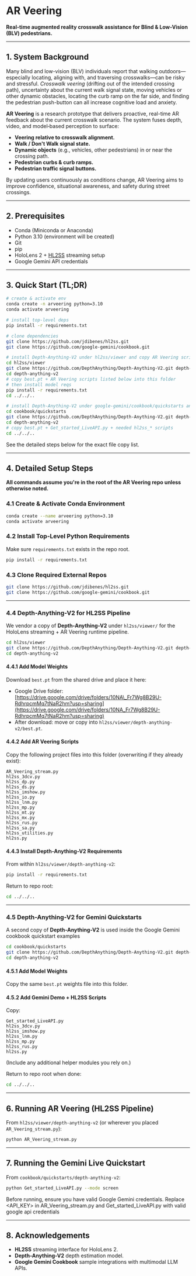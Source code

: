 # AR Veering

**Real-time augmented reality crosswalk assistance for Blind & Low-Vision (BLV) pedestrians.**

---

## 1. System Background

Many blind and low-vision (BLV) individuals report that walking outdoors—especially locating, aligning with, and traversing crosswalks—can be risky and stressful. *Crosswalk veering* (drifting out of the intended crossing path), uncertainty about the current walk signal state, moving vehicles or other dynamic obstacles, locating the curb ramp on the far side, and finding the pedestrian push-button can all increase cognitive load and anxiety.

**AR Veering** is a research prototype that delivers proactive, real-time AR feedback about the current crosswalk scenario. The system fuses depth, video, and model‑based perception to surface:

- **Veering relative to crosswalk alignment.**
- **Walk / Don't Walk signal state.**
- **Dynamic objects** (e.g., vehicles, other pedestrians) in or near the crossing path.
- **Pedestrian curbs & curb ramps.**
- **Pedestrian traffic signal buttons.**

By updating users continuously as conditions change, AR Veering aims to improve confidence, situational awareness, and safety during street crossings.

---

## 2. Prerequisites

- Conda (Miniconda or Anaconda)
- Python 3.10 (environment will be created)
- Git
- pip
- HoloLens 2 + [HL2SS](https://github.com/jdibenes/hl2ss) streaming setup
- Google Gemini API credentials 

---

## 3. Quick Start (TL;DR)

```bash
# create & activate env
conda create -n arveering python=3.10
conda activate arveering

# install top-level deps
pip install -r requirements.txt

# clone dependencies
git clone https://github.com/jdibenes/hl2ss.git
git clone https://github.com/google-gemini/cookbook.git

# install Depth-Anything-V2 under hl2ss/viewer and copy AR Veering scripts + weights
cd hl2ss/viewer
git clone https://github.com/DepthAnything/Depth-Anything-V2.git depth-anything-v2
cd depth-anything-v2
# copy best.pt + AR Veering scripts listed below into this folder
# then install model reqs
pip install -r requirements.txt
cd ../../..

# install Depth-Anything-V2 under google-gemini/cookbook/quickstarts and copy Gemini demo scripts
cd cookbook/quickstarts
git clone https://github.com/DepthAnything/Depth-Anything-V2.git depth-anything-v2
cd depth-anything-v2
# copy best.pt + Get_started_LiveAPI.py + needed hl2ss_* scripts
cd ../../..
```

See the detailed steps below for the exact file copy list.

---

## 4. Detailed Setup Steps

**All commands assume you're in the root of the AR Veering repo unless otherwise noted.**

### 4.1 Create & Activate Conda Environment

```bash
conda create --name arveering python=3.10
conda activate arveering
```

### 4.2 Install Top-Level Python Requirements

Make sure `requirements.txt` exists in the repo root.

```bash
pip install -r requirements.txt
```

### 4.3 Clone Required External Repos

```bash
git clone https://github.com/jdibenes/hl2ss.git
git clone https://github.com/google-gemini/cookbook.git
```

---

### 4.4 Depth-Anything-V2 for HL2SS Pipeline

We vendor a copy of **Depth-Anything-V2** under `hl2ss/viewer/` for the HoloLens streaming + AR Veering runtime pipeline.

```bash
cd hl2ss/viewer
git clone https://github.com/DepthAnything/Depth-Anything-V2.git depth-anything-v2
cd depth-anything-v2
```

#### 4.4.1 Add Model Weights

Download `best.pt` from the shared drive and place it here:

- Google Drive folder: [https://drive.google.com/drive/folders/10NA\_Fr7Wg8B29U-RdhrpcmMq7tNaR2hm?usp=sharing](https://drive.google.com/drive/folders/10NA_Fr7Wg8B29U-RdhrpcmMq7tNaR2hm?usp=sharing)
- After download: move or copy into `hl2ss/viewer/depth-anything-v2/best.pt`.

#### 4.4.2 Add AR Veering Scripts

Copy the following project files into this folder (overwriting if they already exist):

```
AR_Veering_stream.py
hl2ss_3dcv.py
hl2ss_dp.py
hl2ss_ds.py
hl2ss_imshow.py
hl2ss_io.py          
hl2ss_lnm.py
hl2ss_mp.py
hl2ss_mt.py
hl2ss_mx.py
hl2ss_rus.py
hl2ss_sa.py
hl2ss_utilities.py
hl2ss.py
```

#### 4.4.3 Install Depth-Anything-V2 Requirements

From within `hl2ss/viewer/depth-anything-v2`:

```bash
pip install -r requirements.txt
```

Return to repo root:

```bash
cd ../../..
```

---

### 4.5 Depth-Anything-V2 for Gemini Quickstarts

A second copy of **Depth-Anything-V2** is used inside the Google Gemini cookbook quickstart examples

```bash
cd cookbook/quickstarts
git clone https://github.com/DepthAnything/Depth-Anything-V2.git depth-anything-v2
cd depth-anything-v2
```

#### 4.5.1 Add Model Weights

Copy the same `best.pt` weights file into this folder.

#### 4.5.2 Add Gemini Demo + HL2SS Scripts

Copy:

```
Get_started_LiveAPI.py
hl2ss_3dcv.py
hl2ss_imshow.py
hl2ss_lnm.py
hl2ss_mp.py
hl2ss_rus.py
hl2ss.py
```

(Include any additional helper modules you rely on.)

Return to repo root when done:

```bash
cd ../../..
```

---



## 6. Running AR Veering (HL2SS Pipeline)

From `hl2ss/viewer/depth-anything-v2` (or wherever you placed `AR_Veering_stream.py`):

```bash
python AR_Veering_stream.py 
```

---

## 7. Running the Gemini Live Quickstart

From `cookbook/quickstarts/depth-anything-v2`:

```bash
python Get_started_LiveAPI.py --mode screen
```

Before running, ensure you have valid Google Gemini credentials. Replace <API_KEY> in AR_Veering_stream.py and Get_started_LiveAPI.py with 
valid google api credentials

---

## 8. Acknowledgements

- **HL2SS** streaming interface for HoloLens 2.
- **Depth-Anything-V2** depth estimation model.
- **Google Gemini Cookbook** sample integrations with multimodal LLM APIs.
